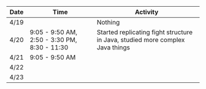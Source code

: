 Date|Time|Activity
----|----|--------
4/19||Nothing
4/20|9:05 - 9:50 AM, 2:50 - 3:30 PM, 8:30 - 11:30|Started replicating fight structure in Java, studied more complex Java things
4/21|9:05 - 9:50 AM|
4/22||
4/23||
